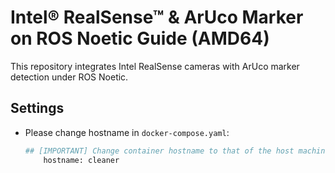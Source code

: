 # Intel® RealSense™ & ArUco Marker on ROS Noetic Guide (AMD64)

This repository integrates Intel RealSense cameras with ArUco marker detection under ROS Noetic.

## Settings

* Please change hostname in `docker-compose.yaml`:

    ```py
    ## [IMPORTANT] Change container hostname to that of the host machine's 
        hostname: cleaner  
    ```
